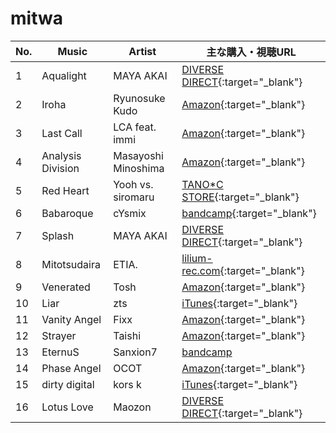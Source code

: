 # mitwa

| No. | Music  | Artist | 主な購入・視聴URL |
| ------ | ------ | ------ | ------ |
|1| Aqualight | MAYA AKAI | [DIVERSE DIRECT](http://diverse.jp/dvsp-0217/){:target="_blank"} |
|2| Iroha | Ryunosuke Kudo | [Amazon](https://www.amazon.co.jp/dp/B01MU7Y8D3){:target="_blank"} |
|3| Last Call | LCA feat. immi | [Amazon](https://www.amazon.co.jp/dp/B01K5RZI7M/){:target="_blank"} |
|4| Analysis Division | Masayoshi Minoshima| [Amazon](https://www.amazon.co.jp/dp/B00M69J19O){:target="_blank"} |
|5| Red Heart | Yooh vs. siromaru | [TANO\*C STORE](https://www.tanocstore.net/shopdetail/000000000837/){:target="_blank"} |
|6| Babaroque | cYsmix | [bandcamp](https://cysmix.bandcamp.com/album/oracle){:target="_blank"} |
|7| Splash |MAYA AKAI| [DIVERSE DIRECT](http://diverse.jp/dvsp-0217/){:target="_blank"} |
|8| Mitotsudaira | ETIA. | [lilium-rec.com](https://lilium-rec.com/archives/release/mitotsudaira-ep){:target="_blank"} |
|9| Venerated | Tosh | [Amazon](https://www.amazon.co.jp/dp/B01MU7Y8D3){:target="_blank"} |
|10| Liar | zts | [iTunes](https://music.apple.com/jp/album/djmax-respect-vol-2-original-soundtrack/1379810355/){:target="_blank"} |
|11| Vanity Angel | Fixx | [Amazon](https://www.amazon.co.jp/dp/B00007M8PU/){:target="_blank"} |
|12| Strayer | Taishi | [Amazon](https://www.amazon.co.jp/dp/B01MU7Y8D3){:target="_blank"} |
|13| EternuS | Sanxion7 | [bandcamp](https://sanxion7.com/track/eternus)|
|14| Phase Angel | OCOT | [Amazon](https://www.amazon.co.jp/dp/B01MU7Y8D3){:target="_blank"} |
|15| dirty digital | kors k | [iTunes](https://music.apple.com/jp/album/ways-for-libereation/360933415){:target="_blank"} |
|16| Lotus Love | Maozon | [DIVERSE DIRECT](Thttps://diverse.direct/diverse-system/dvsp-0210/){:target="_blank"} |
